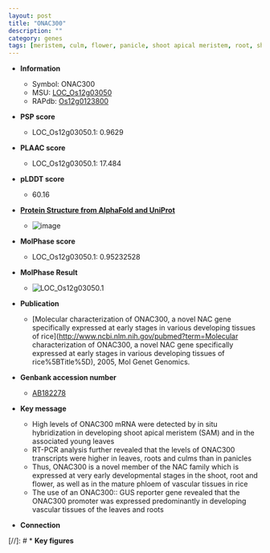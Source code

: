 ```yaml
---
layout: post
title: "ONAC300"
description: ""
category: genes
tags: [meristem, culm, flower, panicle, shoot apical meristem, root, shoot]
---
```


* **Information**  
    + Symbol: ONAC300  
    + MSU: [LOC_Os12g03050](http://rice.plantbiology.msu.edu/cgi-bin/ORF_infopage.cgi?orf=LOC_Os12g03050)  
    + RAPdb: [Os12g0123800](http://rapdb.dna.affrc.go.jp/viewer/gbrowse_details/irgsp1?name=Os12g0123800)  

* **PSP score**  
    + LOC_Os12g03050.1: 0.9629 

* **PLAAC score**  
    + LOC_Os12g03050.1: 17.484 

* **pLDDT score**
    + 60.16

* **[Protein Structure from AlphaFold and UniProt](https://www.uniprot.org/uniprotkb/Q5CD17/entry#structure)**
    + ![image](https://ricepsp.github.io/images/Q5/AF-Q5CD17-F1.png)

* **MolPhase score**
    + LOC_Os12g03050.1: 0.95232528

* **MolPhase Result**
    + ![LOC_Os12g03050.1](https://304243504.github.io/Pictures/LOC_Os12g/LOC_Os12g03050.1.png)

* **Publication**  
    + [Molecular characterization of ONAC300, a novel NAC gene specifically expressed at early stages in various developing tissues of rice](http://www.ncbi.nlm.nih.gov/pubmed?term=Molecular characterization of ONAC300, a novel NAC gene specifically expressed at early stages in various developing tissues of rice%5BTitle%5D), 2005, Mol Genet Genomics.

* **Genbank accession number**  
    + [AB182278](http://www.ncbi.nlm.nih.gov/nuccore/AB182278)

* **Key message**  
    + High levels of ONAC300 mRNA were detected by in situ hybridization in developing shoot apical meristem (SAM) and in the associated young leaves
    + RT-PCR analysis further revealed that the levels of ONAC300 transcripts were higher in leaves, roots and culms than in panicles
    + Thus, ONAC300 is a novel member of the NAC family which is expressed at very early developmental stages in the shoot, root and flower, as well as in the mature phloem of vascular tissues in rice
    + The use of an ONAC300:: GUS reporter gene revealed that the ONAC300 promoter was expressed predominantly in developing vascular tissues of the leaves and roots

* **Connection**  

[//]: # * **Key figures**  


